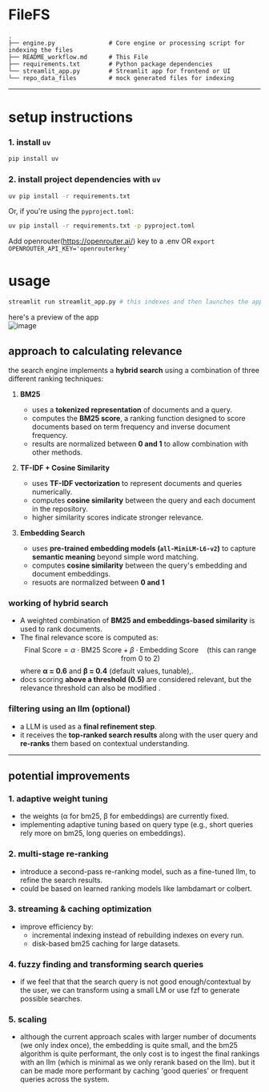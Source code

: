 # FileFS

```
.
├── engine.py               # Core engine or processing script for indexing the files
├── README_workflow.md      # This File
├── requirements.txt        # Python package dependencies
└── streamlit_app.py        # Streamlit app for frontend or UI
└── repo_data_files         # mock generated files for indexing
```

---

# setup instructions

### 1. install `uv` 
```bash
pip install uv
```

### 2. install project dependencies with `uv`
```bash
uv pip install -r requirements.txt
```

Or, if you're using the `pyproject.toml`:
```bash
uv pip install -r requirements.txt -p pyproject.toml
```
Add openrouter(https://openrouter.ai/) key to a .env
OR `export OPENROUTER_API_KEY='openrouterkey'`

# usage
```bash
streamlit run streamlit_app.py # this indexes and then launches the app
```
here's a preview of the app  
![image](https://github.com/user-attachments/assets/9a908b55-d5da-4721-a590-3fd3303092cc)



## approach to calculating relevance

the search engine implements a **hybrid search** using a combination of three different ranking techniques:

1. **BM25**  
   - uses a **tokenized representation** of documents and a query.  
   - computes the **BM25 score**, a ranking function designed to score documents based on term frequency and inverse document frequency.  
   - results are normalized between **0 and 1** to allow combination with other methods.

2. **TF-IDF + Cosine Similarity**  
   - uses **TF-IDF vectorization** to represent documents and queries numerically.  
   - computes **cosine similarity** between the query and each document in the repository.  
   - higher similarity scores indicate stronger relevance.

3. **Embedding Search**  
   - uses **pre-trained embedding models (`all-MiniLM-L6-v2`)** to capture **semantic meaning** beyond simple word matching.  
   - computes **cosine similarity** between the query's embedding and document embeddings.  
   - resuots are normalized between **0 and 1** 

### **working of hybrid search**
- A weighted combination of **BM25 and embeddings-based similarity** is used to rank documents.
- The final relevance score is computed as:
$$
\text{Final Score} = \alpha \cdot \text{BM25 Score} + \beta \cdot \text{Embedding Score} \quad ( \text{this can range from } 0 \text{ to } 2 )
$$
  where **α = 0.6** and **β = 0.4** (default values, tunable),.
- docs scoring **above a threshold (0.5)** are considered relevant, but the relevance threshold can also be modified .

### **filtering using an llm (optional)**
- a LLM is used as a **final refinement step**.  
- it receives the **top-ranked search results** along with the user query and **re-ranks** them based on contextual understanding.  

---

## potential improvements

### 1. adaptive weight tuning
- the weights (α for bm25, β for embeddings) are currently fixed.  
- implementing adaptive tuning based on query type (e.g., short queries rely more on bm25, long queries on embeddings).

### 2. multi-stage re-ranking
- introduce a second-pass re-ranking model, such as a fine-tuned llm, to refine the search results.  
- could be based on learned ranking models like lambdamart or colbert.

### 3. streaming & caching optimization
- improve efficiency by:
  - incremental indexing instead of rebuilding indexes on every run.
  - disk-based bm25 caching for large datasets.

### 4. fuzzy finding and transforming search queries
- if we feel that that the search query is not good enough/contextual by the user, we can transform using a small LM or use fzf to generate possible searches. 

### 5. scaling
- although the current approach scales with larger number of documents (we only index once), the embedding is quite small, and the bm25 algorithm is quite performant, the only cost is to ingest the final rankings with an llm (which is minimal as we only rerank based on the llm). but it can be made more performant by caching 'good queries' or frequent queries across the system.
